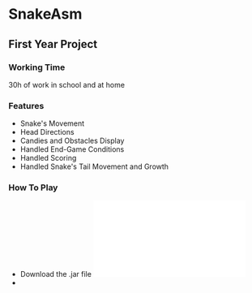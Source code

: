 # SnakeAsm

## First Year Project

### Working Time

30h of work in school and at home

### Features

- Snake's Movement
- Head Directions
- Candies and Obstacles Display
- Handled End-Game Conditions
- Handled Scoring
- Handled Snake's Tail Movement and Growth

### How To Play

- Download the .jar file ![Mars4_5.jar](Mars4_5.jar)
- 

